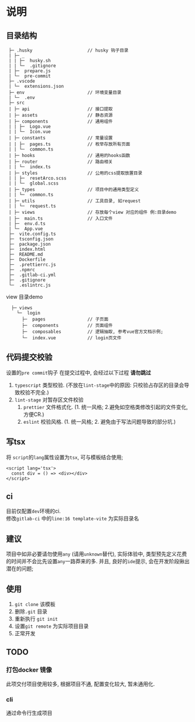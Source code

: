 # 说明
## 目录结构
```
 ├─ .husky                     // husky 钩子目录
 | ├─ _
 | | ├─  husky.sh
 | | └─  .gitignore
 | ├─  prepare.js
 | └─  pre-commit
 ├─ .vscode 
 | └─  extensions.json
 ├─ env                        // 环境变量目录
 | └─  .env
 ├─ src
 | ├─ api                      // 接口提取
 | ├─ assets                   // 静态资源
 | ├─ components               // 通用组件
 | | ├─  Logo.vue
 | | └─  Icon.vue
 | ├─ constants                // 常量设置
 | | ├─  pages.ts              // 枚举存放所有页面
 | | └─  common.ts
 | ├─ hooks                    // 通用的hooks函数
 | ├─ router                   // 路由相关
 | | └─  index.ts              
 | ├─ styles                   // 公用的css提取放置目录
 | | ├─  resetArco.scss
 | | └─  global.scss
 | ├─ types                    // 项目中的通用类型定义
 | | └─  common.ts
 | ├─ utils                    // 工具目录, 如request
 | | └─  request.ts
 | ├─ views                    // 存放每个view 对应的组件 例:目录demo
 | ├─  main.ts                 // 入口文件
 | ├─  env.d.ts
 | └─  App.vue
 ├─  vite.config.ts
 ├─  tsconfig.json
 ├─  package.json
 ├─  index.html
 ├─  README.md
 ├─  Dockerfile
 ├─  .prettierrc.js
 ├─  .npmrc
 ├─  .gitlab-ci.yml
 ├─  .gitignore
 └─  .eslintrc.js
```
view 目录demo
```
  ├─ views
    └─  login
      ├─  pages                // 子页面
      ├─  components           // 页面组件
      ├─  composables          // 逻辑抽取, 参考vue官方文档示例;
      └─  index.vue            // login页文件
```

## 代码提交校验
设置的`pre commit`钩子 在提交过程中, 会经过以下过程  **请勿跳过**
  1. `typescript` 类型校验.  (不放在`lint-stage`中的原因: 只校验占存区的目录会导致校验不完全.)
  2. `lint-stage` 对暂存区文件校验 
      1. `prettier` 文件格式化. (1. 统一风格; 2.避免如空格类修改引起的文件变化,方便CR.)
      2. `eslint` 校验风格. (1. 统一风格; 2. 避免由于写法问题导致的部分坑.)
  

## 写tsx
将 `script`的`lang`属性设置为`tsx`, 可与模板结合使用;
``` tsx
<script lang='tsx'>
  const div = () => <div></div>
</script> 

```

## ci
目前仅配置`dev`环境的ci.   
修改`gitlab-ci` 中的`line:16 template-vite` 为实际目录名


## 建议
项目中如非必要请勿使用`any` (请用`unknown`替代), 实际体验中, 类型预先定义花费的时间并不会比先设置`any`一路莽来的多. 并且, 良好的`ide`提示, 会在开发阶段揪出潜在的问题; 

## 使用
1. `git clone` 该模板
2. 删除`.git` 目录
3. 重新执行 `git init`
4. 设置`git remote` 为实际项目目录
5. 正常开发


## TODO

### 打包docker 镜像
此项交付项目使用较多, 根据项目不通, 配置变化较大, 暂未通用化.

### cli
通过命令行生成项目
